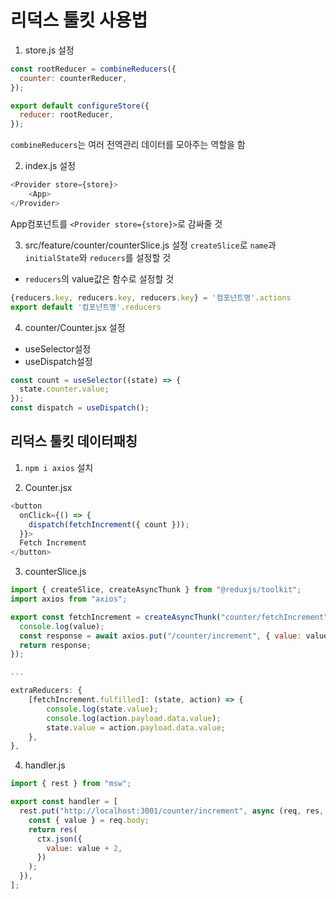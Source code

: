 # 리덕스 툴킷 사용법

1. store.js 설정

```javascript
const rootReducer = combineReducers({
  counter: counterReducer,
});

export default configureStore({
  reducer: rootReducer,
});
```

`combineReducers`는 여러 전역관리 데이터를 모아주는 역할을 함

2. index.js 설정

```javascript
<Provider store={store}>
    <App>
</Provider>
```

App컴포넌트를 `<Provider store={store}>`로 감싸줄 것

3. src/feature/counter/counterSlice.js 설정
   `createSlice`로 `name`과 `initialState`와 `reducers`를 설정할 것

- `reducers`의 value값은 함수로 설정할 것

```javascript
{reducers.key, reducers.key, reducers.key} = '컴포넌트명'.actions
export default '컴포넌트명'.reducers
```

4. counter/Counter.jsx 설정

- useSelector설정
- useDispatch설정

```javascript
const count = useSelector((state) => {
  state.counter.value;
});
const dispatch = useDispatch();
```

## 리덕스 툴킷 데이터패칭

1. `npm i axios` 설치

2. Counter.jsx

```javascript
<button
  onClick={() => {
    dispatch(fetchIncrement({ count }));
  }}>
  Fetch Increment
</button>
```

3. counterSlice.js

```javascript
import { createSlice, createAsyncThunk } from "@reduxjs/toolkit";
import axios from "axios";

export const fetchIncrement = createAsyncThunk("counter/fetchIncrement", async (value) => {
  console.log(value);
  const response = await axios.put("/counter/increment", { value: value.count });
  return response;
});

...

extraReducers: {
    [fetchIncrement.fulfilled]: (state, action) => {
        console.log(state.value);
        console.log(action.payload.data.value);
        state.value = action.payload.data.value;
    },
},

```

4. handler.js

```javascript
import { rest } from "msw";

export const handler = [
  rest.put("http://localhost:3001/counter/increment", async (req, res, ctx) => {
    const { value } = req.body;
    return res(
      ctx.json({
        value: value + 2,
      })
    );
  }),
];
```
